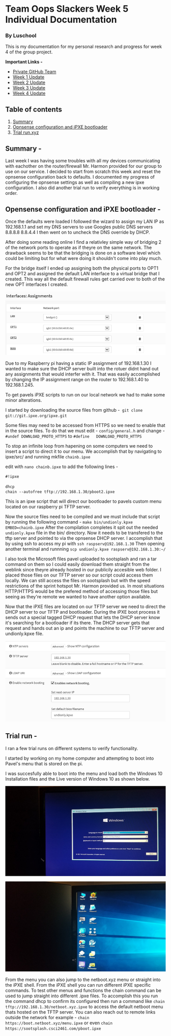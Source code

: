 # Team Oops Slackers Week 5 Individual Documentation
### By Luschool

This is my documentation for my personal research and progress for week 4 of the group project.

**Important Links -**
* [Private GitHub Team](https://github.com/orgs/FOSSClass/teams/oops-slackers)
* [Week 1 Update](https://github.com/luschool/oopsslackerstemp/blob/master/OopsSlackersWeek1Individual.md)
* [Week 2 Update](https://github.com/luschool/oopsslackerstemp/blob/master/OopsSlackersWeek2Individual.md)
* [Week 3 Update](https://github.com/luschool/oopsslackerstemp/blob/master/OopsSlackersWeek3Individual.md)
* [Week 4 Update](https://github.com/luschool/oopsslackerstemp/blob/master/OopsSlackersWeek4Individual.md)


## Table of contents
1. [Summary](#sum)
2. [Opnsense configuration and iPXE bootloader](#opnsense)
3. [Trial run.xyz](#trial)

<a name="sum"></a>

## Summary -  

Last week I was having some troubles with all my devices communicating with eachother
on the router/firewall Mr. Harmon provided for our group to use on our service. 
I decided to start from scratch this week and reset the opnsense configuration back to
defaults. I documented my progress of configuring the opnsense settings as well as
compiling a new ipxe configuration. I also did another trial run to verify everything 
is in working order.


<a name="opnsense"></a>

## Opensense configuration and iPXE bootloader - 


Once the defaults were loaded I followed the wizard to assign my LAN IP as
192.168.1.1 and set my DNS servers to use Googles public DNS servers 8.8.8.8 8.8.4.4
I then went on to uncheck the DNS override by DHCP.

After doing some reading online I find a relativley simple way of bridging 2 of the 
network ports to operate as if theyre on the same network. The drawback seems to be 
that the bridging is done on a software level which could be limiting but for what
were doing it shouldn't come into play much. 

For the bridge itself I ended up assigning both the physical ports to OPT1 and OPT2 
and assigned the default LAN interface to a virtual bridge that I created. This way 
all the default firewall rules get carried over to both of the new OPT interfaces
I created. 

![interface](pics/assignments.png)

Due to my Raspberry pi having a static IP assignment of 192.168.1.30 I wanted to make 
sure the DHCP server built into the rotuer didnt hand out any assignments that would
interfer with it. That was easily accomplished by changing the IP assignment range
on the router to 192.168.1.40 to 192.168.1.245. 

To get pavels iPXE scripts to run on our local network we had to make some minor alterations.

I started by downloading the source files from github -` git clone git://git.ipxe.org/ipxe.git`

Some files may need to be accessed from HTTPS so we need to enable that in the source files.
To do that we must edit - `config/general.h` and change -
`#undef	DOWNLOAD_PROTO_HTTPS` to `#define	DOWNLOAD_PROTO_HTTPS`

To stop an infinite loop from hapening on some computers we need to insert a script to direct it
to our menu. We accomplish that by navigating to ipxe/src/ and running mkfile `chainb.ipxe`

edit with `nano chainb.ipxe` to add the following lines - 
```
#!ipxe
  
dhcp
chain --autofree tftp://192.168.1.30/pboot2.ipxe
```
This is an ipxe script that will direct our bootloader to pavels custom menu located on our
raspberry pi TFTP server. 

Now the source files need to be compiled and we must include that script by running the
following command - `make bin/undionly.kpxe EMBED=chainb.ipxe`
After the compilation completes it spit out the needed `undionly.kpxe` file in the bin/ directory. 
Now it needs to be transfered to the tftp server and pointed to via the opnsense DHCP 
server. I accomplish that by using ssh to access my pi with `ssh raspserv@192.168.1.30` Then 
opening another terminal and runnning `scp undionly.kpxe raspserv@192.168.1.30:~/`

I also took the Microsoft files pavel uploaded to sootsplash and ran a tar command on them so I could easily download
them straight from the weblink since theyre already hosted in our publicily accesible web folder. I placed those files on our TFTP server so our script could access them locally.
We can still access the files on sootsplash but with the speed restrictions of the sprint hotspot Mr. Harmon 
provided us. In most situations HTTP/HTTPS would be the prefered method of accessing those files but seeing as
they're remote we wanted to have another option available. 

Now that the iPXE files are located on our TFTP server we need to direct the DHCP server to our TFTP and bootloader.
During the iPXE boot process it sends out a special tagged DHCP request that lets the DHCP server know it's 
searching for a bootloader if its there. The DHCP server gets that request and hands out an ip and points the machine
to our TFTP server and undionly.kpxe file. 

![DHCP](pics/dhcp.png)


<a name="trial"></a>

## Trial run -  

I ran a few trial runs on different systems to verify functionality.

I started by working on my home computer and attempting to boot into Pavel's menu that is stored on the pi. 

I was succesfully able to boot into the menu and load both the Windows 10 Installation files and the Live 
version of Windows 10 as shown below.

![winins](pics/winins.jpg)

![winlive](pics/winlive.jpg)

From the menu you can also jump to the netboot.xyz menu or straight into the iPXE shell. From the iPXE shell
you can run different iPXE specific commands. To test other menus and functions the chain command can be used
to jump straight into different .ipxe files. To accomplish this you run the command dhcp to confirm its configured
then run a command like `chain tftp://192.168.1.30/netboot.xyz.ipxe` to access the default netboot menu thats 
hosted on the TFTP server. You can also reach out to remote links outside the network for example -
`chain https://boot.netboot.xyz/menu.ipxe` or even `chain https://sootsplash.csci2461.com/pboot.ipxe`

